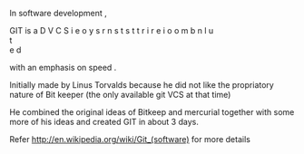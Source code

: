 In software development , 

GIT is a D V C S
         i e o y
         s r n s
         t s t t
         r i r e
         i o o m
         b n l 
         u     
         t      
         e
         d
         
with an emphasis on speed .

Initially made by Linus Torvalds because he did not like the propriatory nature of 
Bit keeper (the only available git VCS at that time)

He combined the original ideas of Bitkeep and mercurial together with some more of his ideas
and created GIT in about 3 days.


Refer http://en.wikipedia.org/wiki/Git_(software) for more details


